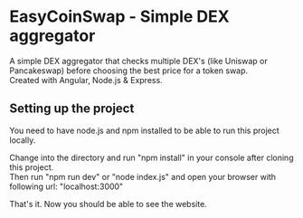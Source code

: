 # EasyCoinSwap - Simple DEX aggregator
A simple DEX aggregator that checks multiple DEX's (like Uniswap or Pancakeswap) before choosing the best price for a token swap.  
Created with Angular, Node.js & Express.

## Setting up the project
You need to have node.js and npm installed to be able to run this project locally.  
  
Change into the directory and run "npm install" in your console after cloning this project.  
Then run "npm run dev" or "node index.js" and open your browser with following url: "localhost:3000"  
  
That's it. Now you should be able to see the website.
